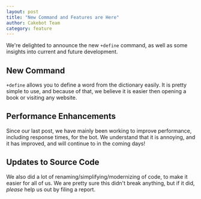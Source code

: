 ```yaml
---
layout: post
title: "New Command and Features are Here"
author: Cakebot Team
category: feature
---
```


We're delighted to announce the new `+define` command, as well as some insights into current and future development.

## New Command

`+define` allows you to define a word from the dictionary easily. It is pretty simple to use, and because of that, we believe it is easier then opening a book or visiting any website.

## Performance Enhancements

Since our last post, we have mainly been working to improve performance, including response times, for the bot. We understand that it is annoying, and it has improved, and will continue to in the coming days!

## Updates to Source Code

We also did a lot of renaming/simplifying/modernizing of code, to make it easier for all of us. We are pretty sure this didn't break anything, but if it did, *please* help us out by filing a report.
